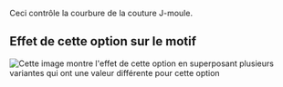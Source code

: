 Ceci contrôle la courbure de la couture J-moule.

## Effet de cette option sur le motif

![Cette image montre l'effet de cette option en superposant plusieurs variantes qui ont une valeur différente pour cette option](charlie\_flycurve\_sample.svg "Effet de cette option sur le motif")
